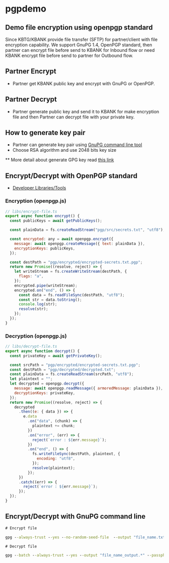 # pgpdemo

## Demo file encryption using openpgp standard

Since KBTG/KBANK provide file transfer (SFTP) for partner/client with file encryption capability.
We support GnuPG 1.4, OpenPGP standard, then partner can encrypt file before send to KBANK for Inbound flow or need KBANK encrypt file before send to partner for Outbound flow.

## Partner Encrypt

- Partner get KBANK public key and encrypt with GnuPG or OpenPGP.

## Partner Decrypt

- Partner generate public key and send it to KBANK for make encryption file and then Partner can decrypt file with your private key.

## How to generate key pair

- Partner can generate key pair using [GnuPG command line tool](https://www.gnupg.org/download/)
- Choose RSA algorithm and use 2048 bits key size

\*\* More detail about generate GPG key read [this link](https://docs.github.com/en/authentication/managing-commit-signature-verification/generating-a-new-gpg-key?platform=windows)

## Encrypt/Decrypt with OpenPGP standard

- [Developer Libraries/Tools](https://www.openpgp.org/software/developer/)

### Encryption (openpgp.js)

```js
// libs/encrypt-file.ts
export async function encrypt() {
  const publicKeys = await getPublicKeys();

  const plainData = fs.createReadStream("pgp/src/secrets.txt", "utf8");

  const encrypted: any = await openpgp.encrypt({
    message: await openpgp.createMessage({ text: plainData }),
    encryptionKeys: publicKeys,
  });

  const destPath = "pgp/encrypted/encrypted-secrets.txt.pgp";
  return new Promise((resolve, reject) => {
    let writeStream = fs.createWriteStream(destPath, {
      flags: "a",
    });
    encrypted.pipe(writeStream);
    encrypted.on("end", () => {
      const data = fs.readFileSync(destPath, "utf8");
      const str = data.toString();
      console.log(str);
      resolve(str);
    });
  });
}
```

### Decryption (openpgp.js)

```js
// libs/decrypt-file.ts
export async function decrypt() {
  const privateKey = await getPrivateKey();

  const srcPath = "pgp/encrypted/encrypted-secrets.txt.pgp";
  const destPath = "pgp/decrypted/decrypted.txt";
  const plainData = fs.createReadStream(srcPath, "utf8");
  let plaintext = "";
  let decrypted = openpgp.decrypt({
    message: await openpgp.readMessage({ armoredMessage: plainData }),
    decryptionKeys: privateKey,
  });
  return new Promise((resolve, reject) => {
    decrypted
      .then((e: { data }) => {
        e.data
          .on("data", (chunk) => {
            plaintext += chunk;
          })
          .on("error", (err) => {
            reject(`error : ${err.message}`);
          })
          .on("end", () => {
            fs.writeFileSync(destPath, plaintext, {
              encoding: "utf8",
            });
            resolve(plaintext);
          });
      })
      .catch((err) => {
        reject(`error : ${err.message}`);
      });
  });
}
```

## Encrypt/Decrypt with GnuPG command line

```cmd
# Encrypt file

gpg --always-trust --yes --no-random-seed-file  --output "file_name.txt.pgp" -r KBankH2HPgpUAT --encrypt "file_name.txt"

# Decrypt file

gpg --batch --always-trust --yes --output "file_name_output.*" --passphrase xxxxx --decrypt "file_name_input.pgp"
```
